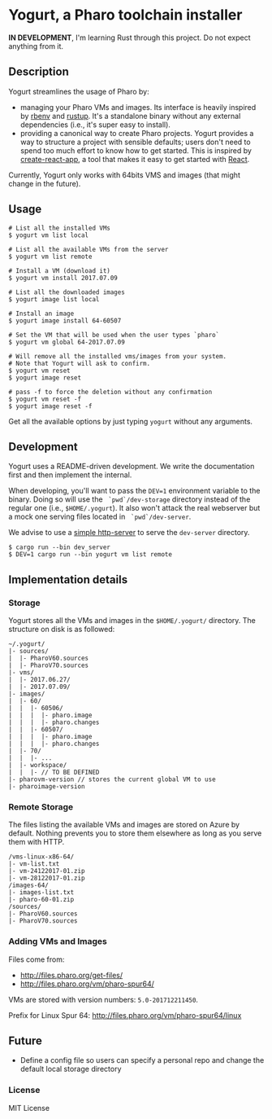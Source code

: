 # Yogurt, a Pharo toolchain installer

**IN DEVELOPMENT**, I'm learning Rust through this project. Do not expect
anything from it.

## Description

Yogurt streamlines the usage of Pharo by:

- managing your Pharo VMs and images. Its interface is heavily inspired by
[rbenv](https://github.com/rbenv/rbenv) and [rustup](https://www.rustup.rs/).
It's a standalone binary without any external dependencies (i.e., it's
super easy to install).
- providing a canonical way to create Pharo projects. Yogurt provides a
way to structure a project with sensible defaults; users don't need to
spend too much  effort to know how to get started. This is inspired by
[create-react-app](https://github.com/facebookincubator/create-react-app),
a tool that makes it easy to get started with
[React](https://facebook.github.io/react/).

Currently, Yogurt only works with 64bits VMS and images (that might
change in the future).


## Usage

    # List all the installed VMs 
    $ yogurt vm list local

    # List all the available VMs from the server
    $ yogurt vm list remote

    # Install a VM (download it)
    $ yogurt vm install 2017.07.09

    # List all the downloaded images
    $ yogurt image list local

    # Install an image
    $ yogurt image install 64-60507

    # Set the VM that will be used when the user types `pharo`
    $ yogurt vm global 64-2017.07.09
    
    # Will remove all the installed vms/images from your system.
    # Note that Yogurt will ask to confirm.
    $ yogurt vm reset
    $ yogurt image reset
    
    # pass -f to force the deletion without any confirmation
    $ yogurt vm reset -f
    $ yogurt image reset -f
    
    
Get all the available options by just typing `yogurt` without any arguments.

## Development

Yogurt uses a README-driven development. We write the documentation first and 
then implement the internal.

When developing, you'll want to pass the `DEV=1` environment variable to the
binary. Doing so will use the `` `pwd`/dev-storage`` directory instead of the 
regular one (i.e., `$HOME/.yogurt`). It also won't attack the real webserver 
but a mock one serving files located in `` `pwd`/dev-server``.

We advise to use a [simple http-server](https://github.com/richardanaya/http-server)
to serve the `dev-server` directory.


    $ cargo run --bin dev_server
    $ DEV=1 cargo run --bin yogurt vm list remote

## Implementation details

### Storage

Yogurt stores all the VMs and images in the `$HOME/.yogurt/` directory. The structure
on disk is as followed:

    ~/.yogurt/
    |- sources/
    |  |- PharoV60.sources
    |  |- PharoV70.sources
    |- vms/
    |  |- 2017.06.27/
    |  |- 2017.07.09/
    |- images/
    |  |- 60/
    |  |  |- 60506/
    |  |  |  |- pharo.image
    |  |  |  |- pharo.changes
    |  |  |- 60507/
    |  |  |  |- pharo.image
    |  |  |  |- pharo.changes
    |  |- 70/
    |  |  |- ...
    |  |- workspace/
    |  |  |- // TO BE DEFINED
    |- pharovm-version // stores the current global VM to use
    |- pharoimage-version

### Remote Storage

The files listing the available VMs and images are stored on Azure by default. 
Nothing prevents you to store them elsewhere as long as you serve them with HTTP.


    /vms-linux-x86-64/
    |- vm-list.txt
    |- vm-24122017-01.zip
    |- vm-28122017-01.zip
    /images-64/
    |- images-list.txt
    |- pharo-60-01.zip
    /sources/
    |- PharoV60.sources
    |- PharoV70.sources

### Adding VMs and Images

Files come from: 
- http://files.pharo.org/get-files/
- http://files.pharo.org/vm/pharo-spur64/

VMs are stored with version numbers: `5.0-201712211450`.


Prefix for Linux Spur 64: http://files.pharo.org/vm/pharo-spur64/linux


## Future

- Define a config file so users can specify a personal repo and change the
  default local storage directory

### License

MIT License